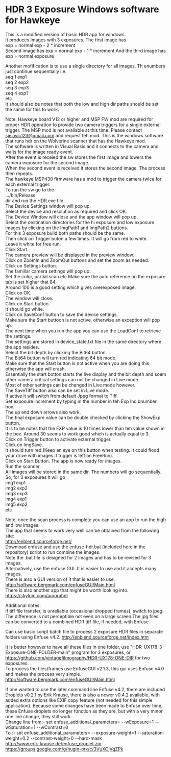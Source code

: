 # HDR 3 Exposure Windows software for Hawkeye

This is a modified version of basic HDR app for windows.  
It produces images with 3 exposures. The first image has   
exp = normal exp - 2 * increment  
Second image has
exp =  normal exp - 1 * increment 
And the third image has  
exp = normal exposure  

Another mofification is to use a single directory for all images. Th enumbers just continue sequentially i.e.  
seq 1 exp1  
seq 2 exp2  
seq 3 exp3  
seq 4 exp1  
etc  
It should also be notes that both the low and high dir paths should be set the same for this to work.  

Note: Hawkeye board V12 or higher and MSP FW mod are required for proper HDR operation to provide two camera triggers for a single external trigger.
The MSP mod is not available at this time. Please contact  sjelavic123@gmail.com and request teh mod.
This is the windows software that runs hdr on the Wolverine scanner that has the Hawkeye mod.   
The software is written in Visual Basic and it connects to the camera and waits for the image ready event.   
After the event is receied the sw stores the first image and lowers the camera exposure for the second image.   
When the second event is received it stores the second image. The process then repeats.   
The hawkeye MSP430 firmware has a mod to trigger the camera twice for each external trigger.   
To run the sw go to the  
.../bin/Release     
dir and run the HDR.exe file.   
The Device Settings window will pop up.   
Select the device and resolution as required and click OK.   
The Device Window will close and the app window will pop up.   
Select the destination directories for the hi exposure and low exposure images by clicking on the ImgPath1 and ImgPath2 buttons.   
For this 3 exposure build both paths should be the same.  
Then click on Trigger buton a few times. It will go from red to white.  
Leave it white for free run.   
Click Start.   
The camera preview will be displayed in the preview window.   
Click on ZoomIn and ZoomOut buttons and set the zoom as needed.   
Click on Settings button.   
The familiar camera settings will pop up.   
Set the color, partial scan etc Make sure the auto reference on the exposure tab is set higher that 84.   
Around 100 is a good setting which gives overexposed image.   
Click on OK.   
The window will close.   
Click on Start button.   
It should go white.   
Click on SaveConf button to save the device settings.   
Make sure the Start buttoon is not active, otherwise an exception will pop up.   
The next time when you run the app you can use the LoadConf to retrieve the settings.   
The settings are stored in device_state.txt file in the same directory where the app resides.   
Select the bit depth by clicking the Bit64 button.   
The Bit64 button will turn red indicating 64 bit mode.   
Make sure that the Start button is not active when you are doing this otherwise the app will crash.   
Essentially the start botton starts the live display and the bit depth and soem other camera critical settings can not be changed in Live mode.   
Most of other settings can be changed in Live mode however.   
The SaveTiff button also can be set in Live mode.   
If active it will switch from default Jpeg format to Tiff.   
Set exposure increment by typing in the number in teh Exp Inc bnumber box.   
The up and down arrows also work.  
The final exposure value can be double checked by clicking the ShowExp button.   
It is to be notes that the EXP value is 10 times lower than teh value shown in the box. 
Around 30 seems to work good which is actually equal to 3.   
Click on Trigger button to activate external trigger.   
Click on ImgSave.   
It should turn red.(Keep an eye on this button when testing. It could flood your drive with images if trigger is left on FreeRun).   
Click on Start Button. The app is now ready for images.   
Run the scanner.   
All images will be stored in the same dir. The numbers will go sequentially.  
So, for 3 exposures it will go  
img1  exp1  
img2  exp2  
img3  exp3  
img4  exp1  
img5  exp2  
etc  

Note, once the scan process is complete you can use an app to run the high and low images.  
The app that seems to work very well can be obtained from the following site:  
http://enblend.sourceforge.net/  
Download enfuse and use the enfuse-hdr.bat (included here in the repository) script to run combine the images.  
Note the .bat file is designed for 2 images and has to be revised for 3 images.  
Alternatively, use the enfuse GUI. It is easier to use and it accepts many images.  
There is also a GUI version of it that is easier to use.  
http://software.bergmark.com/enfuseGUI/Main.html  
There is also another app that might be worth looking into.  
https://skylum.com/aurorahdr  
  

Additional notes:  
If tiff file transfer, is unreliable (occasional dropped frames), switch to jpeg. The difference is not perceptible not even on a large screen.The jpg files can be converted to a combined HDR tiff file, if needed, with Enfuse.

Can use basic script batch file to process 2 exposure HDR files in separate folders using Enfuse v4.2.
http://enblend.sourceforge.net/index.htm  
  
It is better however to have all these files in one folder, use "HDR-UX178-3-Exposure-ONE-FOLDER-main" program for 3 exposures, or https://github.com/vintagefilmography/HDR-UX178-ONE-DIR for two exposures.  
To process the files/frames use EnfuseGUI v2.1.3, this gui uses Enfuse v4.0 and makes the process very simple.
http://software.bergmark.com/enfuseGUI/Main.html

If one wanted to use the later command line Enfuse v4.2, there are included Droplets v0.2.1 by Erik Krause, there is also a newer v0.4.2 available, with added extra options like EXIF copy feature (not needed for this simple application). Because some changes have been made to Enfuse over time, these Enfuse droplets no longer function as they are, but with a very minor one line change, they still work.  
Change line from:- set enfuse_additional_parameters= --wExposure=1 --wSaturation=1 --wContrast=0  
To :- set enfuse_additional_parameters= --exposure-weight=1 --saturation-weight=0.2 --contrast-weight=0 --hard-mask  
http://www.erik-krause.de/enfuse_droplet.zip  
https://groups.google.com/g/hugin-ptx/c/3VuXOjVqZPk    
